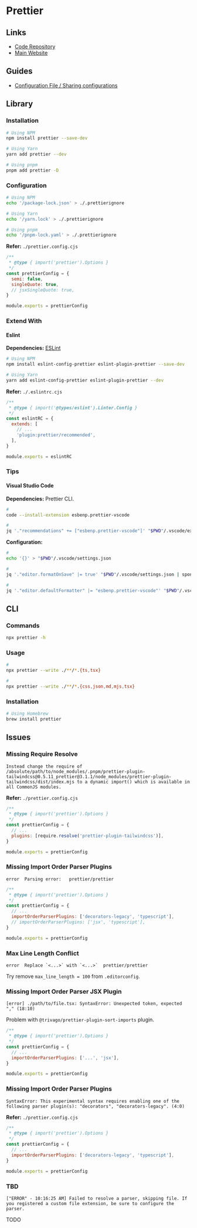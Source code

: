 # Prettier

<!--
"format": "prettier --write src",
-->

## Links

- [Code Repository](https://github.com/prettier/prettier)
- [Main Website](https://prettier.io/)

## Guides

- [Configuration File / Sharing configurations](https://prettier.io/docs/en/configuration.html#sharing-configurations)

## Library

### Installation

<!--
v2.8.8
-->

```sh
# Using NPM
npm install prettier --save-dev

# Using Yarn
yarn add prettier --dev

# Using pnpm
pnpm add prettier -D
```

### Configuration

```sh
# Using NPM
echo '/package-lock.json' > ./.prettierignore

# Using Yarn
echo '/yarn.lock' > ./.prettierignore

# Using pnpm
echo '/pnpm-lock.yaml' > ./.prettierignore
```

**Refer:** `./prettier.config.cjs`

```cjs
/**
 * @type { import('prettier').Options }
 */
const prettierConfig = {
  semi: false,
  singleQuote: true,
  // jsxSingleQuote: true,
}

module.exports = prettierConfig
```

### Extend With

#### Eslint

**Dependencies:** [ESLint](/eslint.md#library)

```sh
# Using NPM
npm install eslint-config-prettier eslint-plugin-prettier --save-dev

# Using Yarn
yarn add eslint-config-prettier eslint-plugin-prettier --dev
```

**Refer:** `./.eslintrc.cjs`

```cjs
/**
 * @type { import('@types/eslint').Linter.Config }
 */
const eslintRC = {
  extends: [
    // ...
    'plugin:prettier/recommended',
  ],
}

module.exports = eslintRC
```

### Tips

#### Visual Studio Code

**Dependencies:** Prettier CLI.

<!--
v9.14.0
-->

```sh
#
code --install-extension esbenp.prettier-vscode

#
jq '."recommendations" += ["esbenp.prettier-vscode"]' "$PWD"/.vscode/extensions.json | sponge "$PWD"/.vscode/extensions.json
```

**Configuration:**

```sh
#
echo '{}' > "$PWD"/.vscode/settings.json
```

```sh
#
jq '."editor.formatOnSave" |= true' "$PWD"/.vscode/settings.json | sponge "$PWD"/.vscode/settings.json

#
jq '."editor.defaultFormatter" |= "esbenp.prettier-vscode"' "$PWD"/.vscode/settings.json | sponge "$PWD"/.vscode/settings.json
```

<!-- #### Ignore Comments

```html
prettier-ignore
``` -->

## CLI

### Commands

```sh
npx prettier -h
```

### Usage

```sh
#
npx prettier --write ./**/*.{ts,tsx}

#
npx prettier --write ./**/*.{css,json,md,mjs,tsx}
```

### Installation

```sh
# Using Homebrew
brew install prettier
```

## Issues

### Missing Require Resolve

```log
Instead change the require of /absolute/path/to/node_modules/.pnpm/prettier-plugin-tailwindcss@0.5.11_prettier@3.1.1/node_modules/prettier-plugin-tailwindcss/dist/index.mjs to a dynamic import() which is available in all CommonJS modules.
```

**Refer:** `./prettier.config.cjs`

```cjs
/**
 * @type { import('prettier').Options }
 */
const prettierConfig = {
  // ...
  plugins: [require.resolve('prettier-plugin-tailwindcss')],
}

module.exports = prettierConfig
```

### Missing Import Order Parser Plugins

```log
error  Parsing error:   prettier/prettier
```

```cjs
/**
 * @type { import('prettier').Options }
 */
const prettierConfig = {
  // ...
  importOrderParserPlugins: ['decorators-legacy', 'typescript'],
  // importOrderParserPlugins: ['jsx', 'typescript'],
}

module.exports = prettierConfig
```

### Max Line Length Conflict

```log
error  Replace `<...>` with `<...>`  prettier/prettier
```

Try remove `max_line_length = 100` from `.editorconfig`.

### Missing Import Order Parser JSX Plugin

```log
[error] ./path/to/file.tsx: SyntaxError: Unexpected token, expected "," (18:10)
```

Problem with `@trivago/prettier-plugin-sort-imports` plugin.

```cjs
/**
 * @type { import('prettier').Options }
 */
const prettierConfig = {
  // ...
  importOrderParserPlugins: ['...', 'jsx'],
}

module.exports = prettierConfig
```

<!--
overrides: [
  {
    files: ['*.ts', '*.tsx'],
    options: {
      parser: 'typescript',
      importOrderParserPlugins: ['decorators-legacy', 'typescript', 'jsx'],
    },
  },
],
-->

### Missing Import Order Parser Plugins

```log
SyntaxError: This experimental syntax requires enabling one of the following parser plugin(s): "decorators", "decorators-legacy". (4:0)
```

**Refer:** `./prettier.config.cjs`

```cjs
/**
 * @type { import('prettier').Options }
 */
const prettierConfig = {
  // ...
  importOrderParserPlugins: ['decorators-legacy', 'typescript'],
}

module.exports = prettierConfig
```

### TBD

```log
["ERROR" - 10:16:25 AM] Failed to resolve a parser, skipping file. If you registered a custom file extension, be sure to configure the parser.
```

<!--
https://stackoverflow.com/questions/75542637/prettier-throws-error-failed-to-resolve-a-parser
-->

TODO
